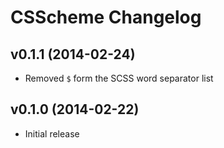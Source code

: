 CSScheme Changelog
==================

v0.1.1 (2014-02-24)
-------------------

- Removed `$` form the SCSS word separator list


v0.1.0 (2014-02-22)
-------------------

- Initial release